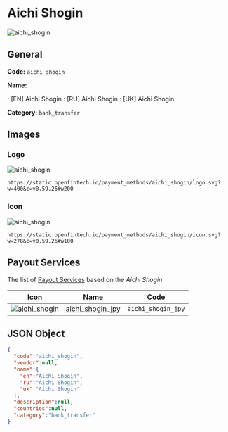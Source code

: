 
# Aichi Shogin 
![aichi_shogin](https://static.openfintech.io/payment_methods/aichi_shogin/logo.svg?w=400&c=v0.59.26#w200)  

## General 
**Code:** `aichi_shogin` 
 
**Name:** 
 
:	[EN] Aichi Shogin 
:	[RU] Aichi Shogin 
:	[UK] Aichi Shogin 
 
**Category:** `bank_transfer` 
 

## Images 

### Logo 
![aichi_shogin](https://static.openfintech.io/payment_methods/aichi_shogin/logo.svg?w=400&c=v0.59.26#w200)  

```
https://static.openfintech.io/payment_methods/aichi_shogin/logo.svg?w=400&c=v0.59.26#w200
```  

### Icon 
![aichi_shogin](https://static.openfintech.io/payment_methods/aichi_shogin/icon.svg?w=278&c=v0.59.26#w100)  

```
https://static.openfintech.io/payment_methods/aichi_shogin/icon.svg?w=278&c=v0.59.26#w100
```  

## Payout Services 
 
The list of [Payout Services](/payout-services/) based on the _Aichi Shogin_ 

|Icon|Name|Code| 
|:---:|:---:|:---:| 
|![aichi_shogin](https://static.openfintech.io/payout_methods/aichi_shogin/icon.svg?w=278&c=v0.59.26#w40) |[aichi_shogin_jpy](/payout-services/aichi_shogin_jpy/)|`aichi_shogin_jpy`| 
 

## JSON Object 

```json
{
  "code":"aichi_shogin",
  "vendor":null,
  "name":{
    "en":"Aichi Shogin",
    "ru":"Aichi Shogin",
    "uk":"Aichi Shogin"
  },
  "description":null,
  "countries":null,
  "category":"bank_transfer"
}
```  
